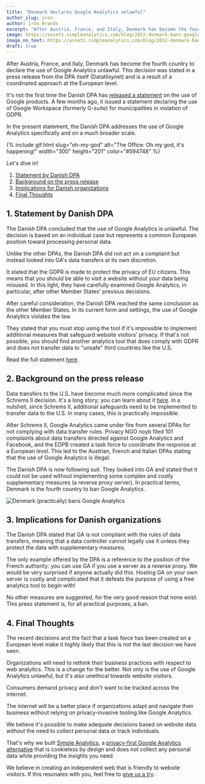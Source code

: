 ```yaml
---
title: "Denmark declares Google Analytics unlawful"
author_slug: iron
author: Iron Brands
excerpt: "After Austria, France, and Italy, Denmark has become the fourth country to declare the use of Google Analytics unlawful. This decision was stated in a press release from the DPA itself and is the result of a coordinated approach at a European level."
image: https://assets.simpleanalytics.com/blog/2022-denmark-bans-google-analytics/social-image.png
image_no_text: https://assets.simpleanalytics.com/blog/2022-denmark-bans-google-analytics/social-image-no-text.png
draft: true
---
```


After Austria, France, and Italy, Denmark has become the fourth country to declare the use of Google Analytics unlawful. This decision was stated in a press release from the DPA itself (Datatilsynet) and is a result of a coordinated approach at the European level.

It's not the first time the Danish DPA has [released a statement](https://www.simpleanalytics.com/blog/denmark-bans-google-workspace-for-municipalities) on the use of Google products. A few months ago, it issued a statement declaring the use of Google Workspace (formerly G-suite) for municipalities in violation of GDPR.

In the present statement, the Danish DPA addresses the use of Google Analytics specifically and on a much broader scale.

{% include gif.html slug="oh-my-god" alt="The Office: Oh my god, it's happening!" width="300" height="201" color="#594748" %}

Let's dive in!

1.  [Statement by Danish DPA](#1-statement-by-danish-dpa)
2.  [Background on the press release](#2-background-on-the-press-release)
3.  [Implications for Danish organizations](#3-implications-for-danish-organizations)
4.  [Final Thoughts](#4-final-thoughts)

## 1. Statement by Danish DPA 

The Danish DPA concluded that the use of Google Analytics is unlawful. The decision is based on an individual case but represents a common European position toward processing personal data.

Unlike the other DPAs, the Danish DPA did not act on a complaint but instead looked into GA's data transfers at its own discretion.

It stated that the GDPR is made to protect the privacy of EU citizens. This means that you should be able to visit a website without your data being misused. In this light, they have carefully examined Google Analytics, in particular, after other Member States' previous decisions.

After careful consideration, the Danish DPA reached the same conclusion as the other Member States. In its current form and settings, the use of Google Analytics violates the law.

They stated that you must stop using the tool if it's impossible to implement additional measures that safeguard website visitors' privacy. If that's not possible, you should find another analytics tool that does comply with GDPR and does not transfer data to "unsafe" third countries like the U.S.

Read the full statement [here](https://www.datatilsynet.dk/english/google-analytics/use-of-google-analytics-for-web-analytics). 

## 2. Background on the press release

Data transfers to the U.S. have become much more complicated since the Schrems II decision. It's a long story; you can learn about it [here](https://www.simpleanalytics.com/blog/the-complete-overview-from-101-noyb-complaints-to-banning-google-analytics). In a nutshell, since Schrems II, additional safeguards need to be implemented to transfer data to the U.S. In many cases, this is practically impossible.

After Schrems II, Google Analytics came under fire from several DPAs for not complying with data transfer rules. Privacy NGO noyb filed 101 complaints about data transfers directed against Google Analytics and Facebook, and the EDPB created a task force to coordinate the response at a European level. This led to the Austrian, French and Italian DPAs stating that the use of Google Analytics is illegal.

The Danish DPA is now following suit. They looked into GA and stated that it could not be used without implementing some complex and costly supplementary measures (a reverse proxy server). In practical terms, Denmark is the fourth country to ban Google Analytics.

<img src="https://assets.simpleanalytics.com/blog/2022-denmark-bans-google-analytics/social-image-no-text.png" alt="Denmark (practically) bans Google Analytics" class="border-radius" />

## 3. Implications for Danish organizations

The Danish DPA stated that GA is not compliant with the rules of data transfers, meaning that a data controller cannot legally use it unless they protect the data with supplementary measures.

The only example offered by the DPA is a reference to the position of the French authority: you can use GA if you use a server as a reverse proxy. We would be very surprised if anyone actually did this. Hosting GA on your own server is costly and complicated that it defeats the purpose of using a free analytics tool to begin with!

No other measures are suggested, for the very good reason that none exist. This press statement is, for all practical purposes, a ban.

## 4. Final Thoughts 

The recent decisions and the fact that a task force has been created on a European level make it highly likely that this is not the last decision we have seen.

Organizations will need to rethink their business practices with respect to web analytics. This is a change for the better. Not only is the use of Google Analytics unlawful, but it's also unethical towards website visitors.

Consumers demand privacy and don't want to be tracked across the internet.

The internet will be a better place if organizations adapt and navigate their business without relying on privacy-invasive tooling like Google Analytics.

We believe it's possible to make adequate decisions based on website data without the need to collect personal data or track individuals.

That's why we built [Simple Analytics](https://simpleanalytics.com/simpleanalytics.com), a [privacy-first Google Analytics alternative](https://www.simpleanalytics.com/blog/why-simple-analytics-is-a-great-alternative-to-google-analytics) that is cookieless by design and does not collect any personal data while providing the insights you need.

We believe in creating an independent web that is friendly to website visitors. If this resonates with you, feel free to [give us a try](https://simpleanalytics.com/welcome).

